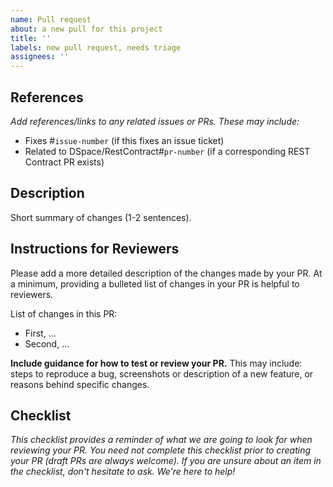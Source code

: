 ```yaml
---
name: Pull request
about: a new pull for this project
title: ''
labels: new pull request, needs triage
assignees: ''
---
```


## References
_Add references/links to any related issues or PRs. These may include:_
* Fixes #`issue-number` (if this fixes an issue ticket)
* Related to DSpace/RestContract#`pr-number`  (if a corresponding REST Contract PR exists)

## Description
Short summary of changes (1-2 sentences).

## Instructions for Reviewers
Please add a more detailed description of the changes made by your PR. At a minimum, providing a bulleted list of changes in your PR is helpful to reviewers.

List of changes in this PR:
* First, ...
* Second, ...

**Include guidance for how to test or review your PR.** This may include: steps to reproduce a bug, screenshots or description of a new feature, or reasons behind specific changes. 

## Checklist
_This checklist provides a reminder of what we are going to look for when reviewing your PR. You need not complete this checklist prior to creating your PR (draft PRs are always welcome). If you are unsure about an item in the checklist, don't hesitate to ask. We're here to help!_

